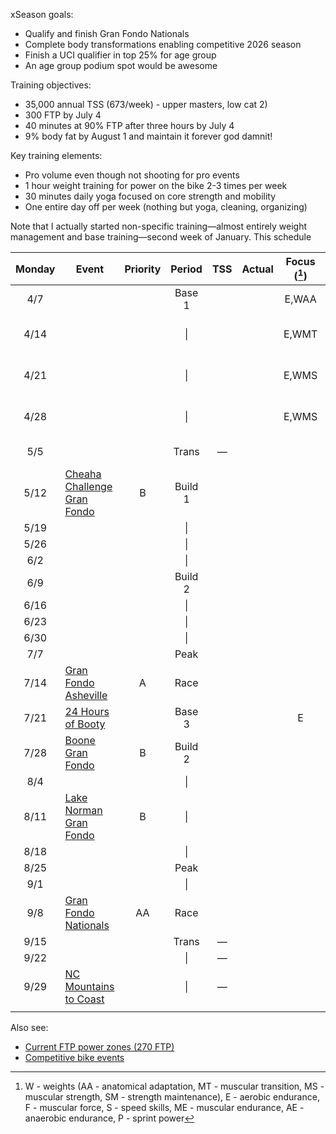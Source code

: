 xSeason goals:

- Qualify and finish Gran Fondo Nationals
- Complete body transformations enabling competitive 2026 season
- Finish a UCI qualifier in top 25% for age group
- An age group podium spot would be awesome

Training objectives:

- 35,000 annual TSS (673/week) - upper masters, low cat 2)
- 300 FTP by July 4
- 40 minutes at 90% FTP after three hours by July 4
- 9% body fat by August 1 and maintain it forever god damnit!

Key training elements:

- Pro volume even though not shooting for pro events
- 1 hour weight training for power on the bike 2-3 times per week
- 30 minutes daily yoga focused on core strength and mobility
- One entire day off per week (nothing but yoga, cleaning, organizing)

Note that I actually started non-specific training—almost entirely weight management and base training—second week of January. This schedule

| Monday | Event                                                                                 | Priority | Period  | TSS | Actual | Focus ([^1]) | Notes                               |
| :----: | ------------------------------------------------------------------------------------- | :------: | :-----: | :-: | :----: | :----------: | ----------------------------------- |
|  4/7   |                                                                                       |          | Base 1  |     |        |    E,WAA     | late adding weights                 |
|  4/14  |                                                                                       |          |   \|    |     |        |    E,WMT     | no intensity other than weights     |
|  4/21  |                                                                                       |          |   \|    |     |        |    E,WMS     | no intensity other than weights     |
|  4/28  |                                                                                       |          |   \|    |     |        |    E,WMS     | no intensity other than weights     |
|  5/5   |                                                                                       |          |  Trans  |  —  |        |              | Gordon Graduation                   |
|  5/12  | [Cheaha Challenge Gran Fondo](https://www.cheahachallenge.com/)                       |    B     | Build 1 |     |        |              | Sanctioned, logistics training, fun |
|  5/19  |                                                                                       |          |   \|    |     |        |              |                                     |
|  5/26  |                                                                                       |          |   \|    |     |        |              |                                     |
|  6/2   |                                                                                       |          |   \|    |     |        |              |                                     |
|  6/9   |                                                                                       |          | Build 2 |     |        |              |                                     |
|  6/16  |                                                                                       |          |   \|    |     |        |              |                                     |
|  6/23  |                                                                                       |          |   \|    |     |        |              |                                     |
|  6/30  |                                                                                       |          |   \|    |     |        |              |                                     |
|  7/7   |                                                                                       |          |  Peak   |     |        |              |                                     |
|  7/14  | [Gran Fondo Asheville](https://www.granfondonationalseries.com/gran-fondo-asheville/) |    A     |  Race   |     |        |              | Sanctioned                          |
|  7/21  | [24 Hours of Booty](https://24foundation.org/24-hours-of-booty/)                      |          | Base 3  |     |        |      E       | too late to cancel                  |
|  7/28  | [Boone Gran Fondo](https://www.granfondonationalseries.com/gran-fondo-boone/)         |    B     | Build 2 |     |        |              | Sanctioned                          |
|  8/4   |                                                                                       |          |   \|    |     |        |              |                                     |
|  8/11  | [Lake Norman Gran Fondo](https://lakenormanfondo.com/)                                |    B     |   \|    |     |        |              | local                               |
|  8/18  |                                                                                       |          |   \|    |     |        |              |                                     |
|  8/25  |                                                                                       |          |  Peak   |     |        |              |                                     |
|  9/1   |                                                                                       |          |   \|    |     |        |              |                                     |
|  9/8   | [Gran Fondo Nationals](https://www.granfondonationalseries.com/gran-fondo-maryland/)  |    AA    |  Race   |     |        |              | Sanctioned                          |
|  9/15  |                                                                                       |          |  Trans  |  —  |        |              |                                     |
|  9/22  |                                                                                       |          |   \|    |  —  |        |              |                                     |
|  9/29  | [NC Mountains to Coast](https://ncsports.org/event/cyclenc_mountainstocoast_ride/)    |          |   \|    |  —  |        |              | paid, camping, week-long            |
|        |                                                                                       |          |         |     |        |              |                                     |

[^1]: W - weights (AA - anatomical adaptation, MT - muscular transition, MS - muscular strength, SM - strength maintenance), E - aerobic endurance, F - muscular force, S - speed skills, ME - muscular endurance, AE - anaerobic endurance, P - sprint power

Also see:

- [Current FTP power zones (270 FTP)](Current%20FTP%20power%20zones%20(270%20FTP).md)
- [Competitive bike events](Competitive%20bike%20events.md)